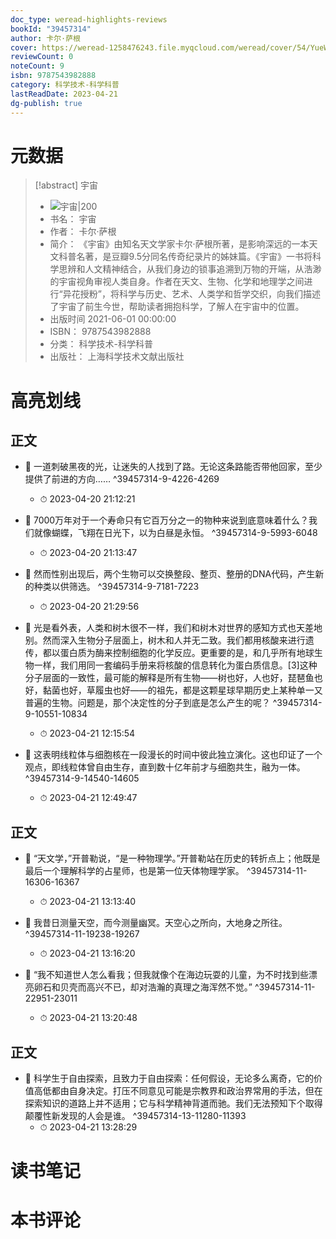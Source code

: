 ```yaml
---
doc_type: weread-highlights-reviews
bookId: "39457314"
author: 卡尔·萨根
cover: https://weread-1258476243.file.myqcloud.com/weread/cover/54/YueWen_39457314/t7_YueWen_39457314.jpg
reviewCount: 0
noteCount: 9
isbn: 9787543982888
category: 科学技术-科学科普
lastReadDate: 2023-04-21
dg-publish: true
---
```

# 元数据
> [!abstract] 宇宙
> - ![ 宇宙|200](https://weread-1258476243.file.myqcloud.com/weread/cover/54/YueWen_39457314/t7_YueWen_39457314.jpg)
> - 书名： 宇宙
> - 作者： 卡尔·萨根
> - 简介： 《宇宙》由知名天文学家卡尔·萨根所著，是影响深远的一本天文科普名著，是豆瓣9.5分同名传奇纪录片的姊妹篇。《宇宙》一书将科学思辨和人文精神结合，从我们身边的锁事追溯到万物的开端，从浩渺的宇宙视角审视人类自身。作者在天文、生物、化学和地理学之间进行“异花授粉”，将科学与历史、艺术、人类学和哲学交织，向我们描述了宇宙了前生今世，帮助读者拥抱科学，了解人在宇宙中的位置。
> - 出版时间 2021-06-01 00:00:00
> - ISBN： 9787543982888
> - 分类： 科学技术-科学科普
> - 出版社： 上海科学技术文献出版社

# 高亮划线

## 正文


- 📌 一道刺破黑夜的光，让迷失的人找到了路。无论这条路能否带他回家，至少提供了前进的方向…… ^39457314-9-4226-4269
    - ⏱ 2023-04-20 21:12:21 

- 📌 7000万年对于一个寿命只有它百万分之一的物种来说到底意味着什么？我们就像蝴蝶，飞翔在日光下，以为白昼是永恒。 ^39457314-9-5993-6048
    - ⏱ 2023-04-20 21:13:47 

- 📌 然而性别出现后，两个生物可以交换整段、整页、整册的DNA代码，产生新的种类以供筛选。 ^39457314-9-7181-7223
    - ⏱ 2023-04-20 21:29:56 

- 📌 光是看外表，人类和树木很不一样，我们和树木对世界的感知方式也天差地别。然而深入生物分子层面上，树木和人并无二致。我们都用核酸来进行遗传，都以蛋白质为酶来控制细胞的化学反应。更重要的是，和几乎所有地球生物一样，我们用同一套编码手册来将核酸的信息转化为蛋白质信息。[3]这种分子层面的一致性，最可能的解释是所有生物——树也好，人也好，琵琶鱼也好，黏菌也好，草履虫也好——的祖先，都是这颗星球早期历史上某种单一又普遍的生物。问题是，那个决定性的分子到底是怎么产生的呢？ ^39457314-9-10551-10834
    - ⏱ 2023-04-21 12:15:54 

- 📌 这表明线粒体与细胞核在一段漫长的时间中彼此独立演化。这也印证了一个观点，即线粒体曾自由生存，直到数十亿年前才与细胞共生，融为一体。 ^39457314-9-14540-14605
    - ⏱ 2023-04-21 12:49:47 
## 正文


- 📌 “天文学，”开普勒说，“是一种物理学。”开普勒站在历史的转折点上；他既是最后一个理解科学的占星师，也是第一位天体物理学家。 ^39457314-11-16306-16367
    - ⏱ 2023-04-21 13:13:40 

- 📌 我昔日测量天空，而今测量幽冥。天空心之所向，大地身之所往。 ^39457314-11-19238-19267
    - ⏱ 2023-04-21 13:16:20 

- 📌 “我不知道世人怎么看我；但我就像个在海边玩耍的儿童，为不时找到些漂亮卵石和贝壳而高兴不已，却对浩瀚的真理之海浑然不觉。” ^39457314-11-22951-23011
    - ⏱ 2023-04-21 13:20:48 
## 正文


- 📌 科学生于自由探索，且致力于自由探索：任何假设，无论多么离奇，它的价值高低都由自身决定。打压不同意见可能是宗教界和政治界常用的手法，但在探索知识的道路上并不适用；它与科学精神背道而驰。我们无法预知下个取得颠覆性新发现的人会是谁。 ^39457314-13-11280-11393
    - ⏱ 2023-04-21 13:28:29 
# 读书笔记

# 本书评论
